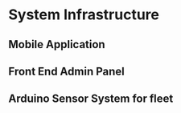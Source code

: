 # System Infrastructure

## Mobile Application

## Front End Admin Panel

## Arduino Sensor System for fleet